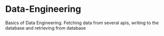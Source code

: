# Data-Engineering
Basics of Data Engineering.  Fetching data from several apis, writing to the database and retrieving from database
